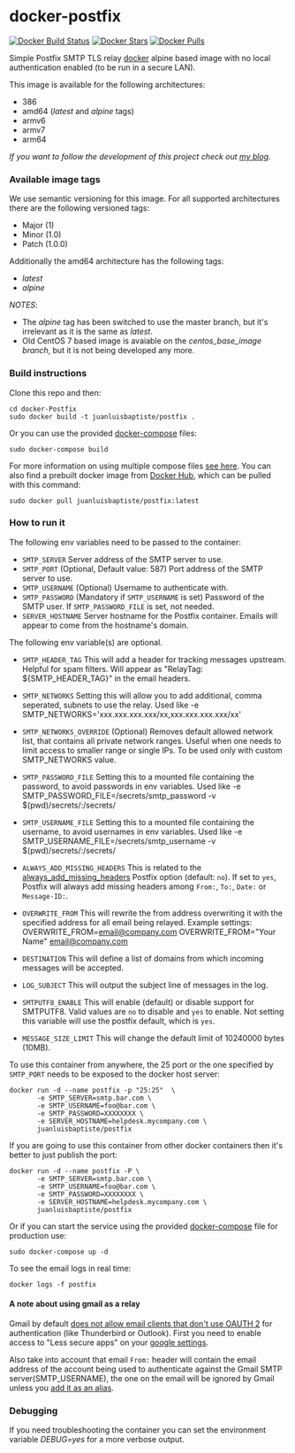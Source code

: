 # docker-postfix
[![Docker Build Status](https://img.shields.io/docker/cloud/build/juanluisbaptiste/postfix?style=flat-square)](https://hub.docker.com/r/juanluisbaptiste/postfix/builds/)
[![Docker Stars](https://img.shields.io/docker/stars/juanluisbaptiste/postfix.svg?style=flat-square)](https://hub.docker.com/r/juanluisbaptiste/postfix/)
[![Docker Pulls](https://img.shields.io/docker/pulls/juanluisbaptiste/postfix.svg?style=flat-square)](https://hub.docker.com/r/juanluisbaptiste/postfix/)

Simple Postfix SMTP TLS relay [docker](http://www.docker.com) alpine based image with no local authentication enabled (to be run in a secure LAN).

This image is available for the following architectures:

* 386
* amd64 (_latest_ and _alpine_ tags)
* armv6
* armv7
* arm64

_If you want to follow the development of this project check out [my blog](https://www.juanbaptiste.tech/category/postfx)._

### Available image tags

We use semantic versioning for this image. For all supported architectures there are the following versioned tags:

* Major (1)
* Minor (1.0)
* Patch (1.0.0)

Additionally the amd64 architecture has the following tags:

* _latest_
* _alpine_

*_NOTES_*:
  * The _alpine_ tag has been switched to use the master branch, but it's irrelevant as it is the same as _latest_.
  * Old CentOS 7 based image is avaiable on the _centos_base_image branch_, but it is not being developed any more.

### Build instructions

Clone this repo and then:

    cd docker-Postfix
    sudo docker build -t juanluisbaptiste/postfix .

Or you can use the provided [docker-compose](https://github.com/juanluisbaptiste/docker-postfix/blob/master/docker-compose.override.yml) files:

    sudo docker-compose build

For more information on using multiple compose files [see here](https://docs.docker.com/compose/production/). You can also find a prebuilt docker image from [Docker Hub](https://registry.hub.docker.com/u/juanluisbaptiste/postfix/), which can be pulled with this command:

    sudo docker pull juanluisbaptiste/postfix:latest

### How to run it

The following env variables need to be passed to the container:

* `SMTP_SERVER` Server address of the SMTP server to use.
* `SMTP_PORT` (Optional, Default value: 587) Port address of the SMTP server to use.
* `SMTP_USERNAME` (Optional) Username to authenticate with.
* `SMTP_PASSWORD` (Mandatory if `SMTP_USERNAME` is set) Password of the SMTP user. If `SMTP_PASSWORD_FILE` is set, not needed.
* `SERVER_HOSTNAME` Server hostname for the Postfix container. Emails will appear to come from the hostname's domain.

The following env variable(s) are optional.
* `SMTP_HEADER_TAG` This will add a header for tracking messages upstream. Helpful for spam filters. Will appear as "RelayTag: ${SMTP_HEADER_TAG}" in the email headers.

* `SMTP_NETWORKS` Setting this will allow you to add additional, comma seperated, subnets to use the relay. Used like
    -e SMTP_NETWORKS='xxx.xxx.xxx.xxx/xx,xxx.xxx.xxx.xxx/xx'
* `SMTP_NETWORKS_OVERRIDE` (Optional) Removes default allowed network list, that contains all private network ranges. Useful when one needs to limit access to smaller range or single IPs. To be used only with custom SMTP_NETWORKS value. 

* `SMTP_PASSWORD_FILE` Setting this to a mounted file containing the password, to avoid passwords in env variables. Used like
    -e SMTP_PASSWORD_FILE=/secrets/smtp_password
    -v $(pwd)/secrets/:/secrets/

* `SMTP_USERNAME_FILE` Setting this to a mounted file containing the username, to avoid usernames in env variables. Used like
    -e SMTP_USERNAME_FILE=/secrets/smtp_username
    -v $(pwd)/secrets/:/secrets/

* `ALWAYS_ADD_MISSING_HEADERS` This is related to the [always\_add\_missing\_headers](http://www.postfix.org/postconf.5.html#always_add_missing_headers) Postfix option (default: `no`). If set to `yes`, Postfix will always add missing headers among `From:`, `To:`, `Date:` or `Message-ID:`.

* `OVERWRITE_FROM` This will rewrite the from address overwriting it with the specified address for all email being relayed. Example settings:
    OVERWRITE_FROM=email@company.com
    OVERWRITE_FROM="Your Name" <email@company.com>

* `DESTINATION` This will define a list of domains from which incoming messages will be accepted.

* `LOG_SUBJECT` This will output the subject line of messages in the log.

* `SMTPUTF8_ENABLE` This will enable (default) or disable support for SMTPUTF8. Valid values are `no` to disable and `yes` to enable. Not setting this variable will use the postfix default, which is `yes`.

* `MESSAGE_SIZE_LIMIT` This will change the default limit of 10240000 bytes (10MB).

To use this container from anywhere, the 25 port or the one specified by `SMTP_PORT` needs to be exposed to the docker host server:

    docker run -d --name postfix -p "25:25"  \
           -e SMTP_SERVER=smtp.bar.com \
           -e SMTP_USERNAME=foo@bar.com \
           -e SMTP_PASSWORD=XXXXXXXX \
           -e SERVER_HOSTNAME=helpdesk.mycompany.com \
           juanluisbaptiste/postfix

If you are going to use this container from other docker containers then it's better to just publish the port:

    docker run -d --name postfix -P \
           -e SMTP_SERVER=smtp.bar.com \
           -e SMTP_USERNAME=foo@bar.com \
           -e SMTP_PASSWORD=XXXXXXXX \
           -e SERVER_HOSTNAME=helpdesk.mycompany.com \           
           juanluisbaptiste/postfix

Or if you can start the service using the provided [docker-compose](https://github.com/juanluisbaptiste/docker-postfix/blob/master/docker-compose.yml) file for production use:

    sudo docker-compose up -d

To see the email logs in real time:

    docker logs -f postfix

#### A note about using gmail as a relay

Gmail by default [does not allow email clients that don't use OAUTH 2](http://googleonlinesecurity.blogspot.co.uk/2014/04/new-security-measures-will-affect-older.html)
for authentication (like Thunderbird or Outlook). First you need to enable access to "Less secure apps" on your
[google settings](https://www.google.com/settings/security/lesssecureapps).

Also take into account that email `From:` header will contain the email address of the account being used to
authenticate against the Gmail SMTP server(SMTP_USERNAME), the one on the email will be ignored by Gmail unless you [add it as an alias](https://support.google.com/mail/answer/22370).


### Debugging
If you need troubleshooting the container you can set the environment variable _DEBUG=yes_ for a more verbose output.

